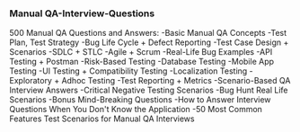 ### Manual QA-Interview-Questions
500 Manual QA Questions and Answers:
-Basic Manual QA Concepts
-Test Plan, Test Strategy
-Bug Life Cycle + Defect Reporting
-Test Case Design + Scenarios
-SDLC + STLC
-Agile + Scrum
-Real-Life Bug Examples
-API Testing + Postman
-Risk-Based Testing
-Database Testing
-Mobile App Testing
-UI Testing + Compatibility Testing
-Localization Testing
-Exploratory + Adhoc Testing
-Test Reporting + Metrics
-Scenario-Based QA Interview Answers 
-Critical Negative Testing Scenarios
-Bug Hunt Real Life Scenarios 
-Bonus Mind-Breaking Questions
-How to Answer Interview Questions When You Don't Know the Application
-50 Most Common Features Test Scenarios for Manual QA Interviews
